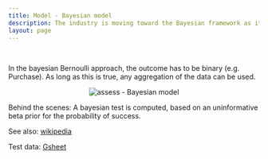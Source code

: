 ```yaml
---
title: Model - Bayesian model
description: The industry is moving toward the Bayesian framework as it is a simpler, less restrictive, more reliable, and more intuitive approach to A/B testing.
layout: page
---
```


<br>

In the bayesian Bernoulli approach, the outcome has to be binary (e.g. Purchase). As long as this is true, any aggregation of the data can be used.



<center><img src="{{site.url}}/{{site.baseurl}}/core_app/new/assess/images/assess_bayesian.png" alt="assess - Bayesian model" /></center>

Behind the scenes: A bayesian test is computed, based on an uninformative beta prior for the probability of success.

See also: [wikipedia](https://www.evanmiller.org/bayesian-ab-testing.html)

Test data: [Gsheet](https://docs.google.com/spreadsheets/d/1VJJ2j5ldrSfvLQatd9SAikIJX_2dhBgDCjkdX_oUgB4/edit#gid=0)

<br>
